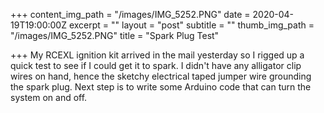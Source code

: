 +++
content_img_path = "/images/IMG_5252.PNG"
date = 2020-04-19T19:00:00Z
excerpt = ""
layout = "post"
subtitle = ""
thumb_img_path = "/images/IMG_5252.PNG"
title = "Spark Plug Test"

+++
My RCEXL ignition kit arrived in the mail yesterday so I rigged up a quick test to see if I could get it to spark. I didn't have any alligator clip wires on hand, hence the sketchy electrical taped jumper wire grounding the spark plug. Next step is to write some Arduino code that can turn the system on and off.
